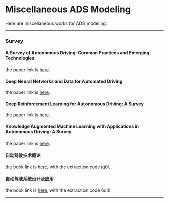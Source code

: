 # Miscellaneous ADS Modeling

Here are miscellaneous works for ADS modeling.

---

### Survey


#### A Survey of Autonomous Driving: Common Practices and Emerging Technologies
the paper link is [here](https://arxiv.org/pdf/1906.05113).

#### Deep Neural Networks and Data for Automated Driving
the paper link is [here](https://link.springer.com/content/pdf/10.1007/978-3-031-01233-4.pdf).

#### Deep Reinforcement Learning for Autonomous Driving: A Survey
the paper link is [here](https://arxiv.org/pdf/2002.00444).

#### Knowledge Augmented Machine Learning with Applications in Autonomous Driving: A Survey
the paper link is [here](https://arxiv.org/pdf/2205.04712).

#### 自动驾驶技术概论
the book link is [here](https://pan.baidu.com/s/1MV3XjJnWL2jd0pzQsrB3Jw), with the extraction code jq0l.

#### 自动驾驶系统设计及应用
the book link is [here](https://pan.baidu.com/s/1iysF2YvBW6zEUJVE8lyL9w), with the extraction code 6c4i.


---


